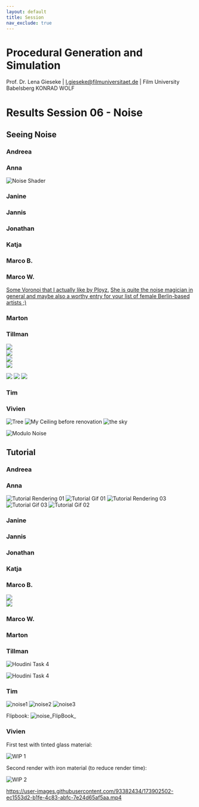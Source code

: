 ```yaml
---
layout: default
title: Session
nav_exclude: true
---
```


# Procedural Generation and Simulation

Prof. Dr. Lena Gieseke \| l.gieseke@filmuniversitaet.de \| Film University Babelsberg KONRAD WOLF


# Results Session 06 - Noise

## Seeing Noise

### Andreea
### Anna

![Noise Shader](img/results/brauwers/06/NoiseShader.png)

### Janine
### Jannis
### Jonathan
### Katja
### Marco B.
### Marco W.

[Some Voronoi that I actually like by Ployz.](https://www.behance.net/gallery/114208311/Voronoi-Syndrome/modules/652627945)
[She is quite the noise magician in general and maybe also a worthy entry for your list of female Berlin-based artists ;)](https://www.behance.net/gallery/105952077/Terra-Incognita/modules/608205499)


### Marton
### Tillman

![](img/results/schaeuble/06/media/img_0.png)        
![](img/results/schaeuble/06/media/pgsnoise1.png)    
![](img/results/schaeuble/06/media/pgsnoise2.png)    
![](img/results/schaeuble/06/media/pgsnoise3.png)    

![](img/results/schaeuble/06/media/style1.png)
![](img/results/schaeuble/06/media/style2.png)
![](img/results/schaeuble/06/media/style3.png)

### Tim
### Vivien

![Tree](img/results/schreiber/06/imgs/noise_tree.jpg)
![My Ceiling before renovation](img/results/schreiber/06/imgs/noise_myceiling.jpg)
![the sky](img/results/schreiber/06/imgs/noise_sky.jpg)

![Modulo Noise](https://external-content.duckduckgo.com/iu/?u=https%3A%2F%2Fi.ytimg.com%2Fvi%2FeMfkA9I08rA%2Fmaxresdefault.jpg&f=1&nofb=1)



## Tutorial

### Andreea
### Anna

![Tutorial Rendering 01](img/results/brauwers/06/pgs_ss21_tutorial_04_01.png) 
![Tutorial Gif 01](img/results/brauwers/06/pgs_ss21_tutorial_04_01.gif)
![Tutorial Rendering 03](img/results/brauwers/06/pgs_ss21_tutorial_04_03.png) 
![Tutorial Gif 03](img/results/brauwers/06/pgs_ss21_tutorial_04_03.gif)
![Tutorial Gif 02](img/results/brauwers/06/pgs_ss21_tutorial_04_02.gif)


### Janine
### Jannis
### Jonathan
### Katja
### Marco B.

![](img/results/braune/06/img/Session06_img.png)  
![](img/results/braune/06/img/Session06_video.gif)

### Marco W.
### Marton
### Tillman

![Houdini Task 4](img/results/schaeuble/06/media/pgs_ss22_tutorial_03_schaeuble.png)       
        
![Houdini Task 4](img/results/schaeuble/06/media/pgs_ss22_tutorial_03_schaeuble.gif)

### Tim

![noise1](img/results/rumpf/06/img/noise1.png)
![noise2](img/results/rumpf/06/img/noise2.png)
![noise3](img/results/rumpf/06/img/noise3.png)

Flipbook:
![noise_FlipBook_](img/results/rumpf/06/img/pgs_ss21_tutorial_04_01.gif)

### Vivien

First test with tinted glass material:

![WIP 1](img/results/schreiber/06/imgs/tintedglass.png)

Second render with iron material (to reduce render time):

![WIP 2](img/results/schreiber/06/imgs/iron2.png)

https://user-images.githubusercontent.com/93382434/173902502-ec1553d2-b1fe-4c83-abfc-7e24d65af5aa.mp4


